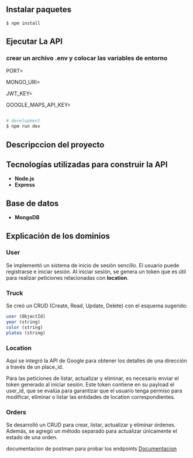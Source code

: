 

## Instalar paquetes

```bash
$ npm install
```

## Ejecutar La API

### crear un archivo .env y colocar las variables de entorno 

PORT=

MONGO_URI=

JWT_KEY=

GOOGLE_MAPS_API_KEY=

```bash

# development
$ npm run dev


```

## Descripccion del proyecto

## Tecnologías utilizadas para construir la API
- **Node.js**
- **Express**

## Base de datos
- **MongoDB**

## Explicación de los dominios

### User
Se implementó un sistema de inicio de sesión sencillo. El usuario puede registrarse e iniciar sesión. Al iniciar sesión, se genera un token que es útil para realizar peticiones relacionadas con **location**.

### Truck
Se creó un CRUD (Create, Read, Update, Delete) con el esquema sugerido:

```javascript
user (ObjectId)
year (string)
color (string)
plates (string)
```

### Location
Aquí se integró la API de Google para obtener los detalles de una dirección a través de un place_id.

Para las peticiones de listar, actualizar y eliminar, es necesario enviar el token generado al iniciar sesión. Este token contiene en su payload el user_id, que se evalúa para garantizar que el usuario tenga permiso para modificar, eliminar o listar las entidades de location correspondientes.

### Orders
Se desarrolló un CRUD para crear, listar, actualizar y eliminar órdenes. Además, se agregó un método separado para actualizar únicamente el estado de una orden.

documentacion de postman para probar los endpoints
[Documentacion](https://documenter.getpostman.com/view/19391278/2sAYBYfqAF)
